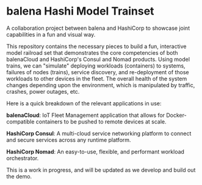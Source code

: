 # balena Hashi Model Trainset
A collaboration project between balena and HashiCorp to showcase joint capabilities in a fun and visual way.

This repository contains the necessary pieces to build a fun, interactive model railroad set that demonstrates the core competencies of both balenaCloud and HashiCorp's Consul and Nomad products.  Using model trains, we can "simulate" deploying workloads (containers) to systems, failures of nodes (trains), service discovery, and re-deployment of those workloads to other devices in the fleet.  The overall health of the system changes depending upon the environment, which is manipulated by traffic, crashes, power outages, etc.

Here is a quick breakdown of the relevant applications in use:

<b>balenaCloud</b>:  IoT Fleet Management application that allows for Docker-compatible containers to be pushed to remote devices at scale.

<b>HashiCorp Consul</b>:  A multi-cloud service networking platform to connect and secure services across any runtime platform.

<b>HashiCorp Nomad</b>:  An easy-to-use, flexible, and performant workload orchestrator.



This is a work in progress, and will be updated as we develop and build out the demo.
